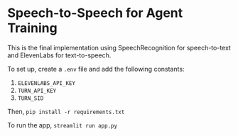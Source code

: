 # Speech-to-Speech for Agent Training

This is the final implementation using SpeechRecognition for speech-to-text and ElevenLabs for text-to-speech.

To set up, create a `.env` file and add the following constants:
1. `ELEVENLABS_API_KEY`
2. `TURN_API_KEY`
3. `TURN_SID`

Then, `pip install -r requirements.txt`

To run the app, `streamlit run app.py`